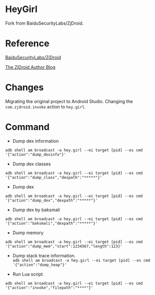 # HeyGirl
Fork from BaiduSecurityLabs/ZjDroid.

# Reference
[BaiduSecurityLabs/ZjDroid](http://seclab.safe.baidu.com/opensec_detail_2.html)

[The ZjDroid Author Blog](http://blog.csdn.net/androidsecurity/article/details/38121585)

# Changes
Migrating the original project to Android Studio.
Changing the `com.zjdroid.invoke` action to `hey.girl`.

# Command

- Dump dex information

`adb shell am broadcast -a hey.girl --ei target [pid] --es cmd '{"action":"dump_dexinfo"}'`
 
- Dump dex classes

`adb shell am broadcast -a hey.girl --ei target [pid] --es cmd '{"action":"dump_class","dexpath":"*****"}'`
 
- Dump dex

`adb shell am broadcast -a hey.girl --ei target [pid] --es cmd '{"action":"dump_dex","dexpath":"*****"}'`
 
- Dump dex by baksmali

`adb shell am broadcast -a hey.girl --ei target [pid] --es cmd '{"action":"baksmali","dexpath":"*****"}'`
 
- Dump memory

`adb shell am broadcast -a hey.girl --ei target [pid] --es cmd '{"action":"dump_mem","start":1234567,"length":123}'`
 
- Dump stack trace information.                                                                                                                                                              
`adb shell am broadcast -a hey.girl --ei target [pid] --es cmd '{"action":"dump_heap"}'`
 
- Run Lua script.

`adb shell am broadcast -a hey.girl --ei target [pid] --es cmd '{"action":"invoke","filepath":"****"}'`
